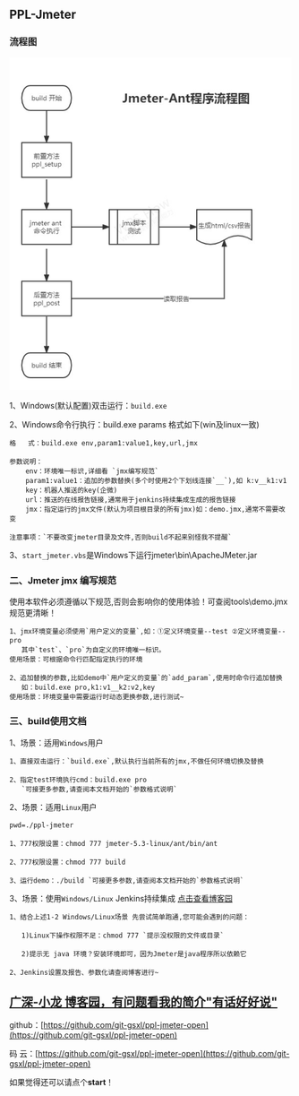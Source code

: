 ## PPL-Jmeter


### 流程图
![广深-小龙 --扬帆起航-博客园](./Jmeter-Ant.png "PPL博客园")

1、Windows(默认配置)双击运行：`build.exe`

2、Windows命令行执行：build.exe params 格式如下(win及linux一致)

    格   式：build.exe env,param1:value1,key,url,jmx

    参数说明：
        env：环境唯一标识,详细看 `jmx编写规范`
        param1:value1：追加的参数替换(多个时使用2个下划线连接`__`),如 k:v__k1:v1
        key：机器人推送的key(企微)
        url：推送的在线报告链接,通常用于jenkins持续集成生成的报告链接
        jmx：指定运行的jmx文件(默认为项目根目录的所有jmx)如：demo.jmx,通常不需要改变

    注意事项：`不要改变jmeter目录及文件,否则build不起来别怪我不提醒`

3、`start_jmeter.vbs`是Windows下运行jmeter\bin\ApacheJMeter.jar

### 二、Jmeter jmx 编写规范
使用本软件必须遵循以下规范,否则会影响你的使用体验！可查阅tools\demo.jmx规范更清晰！
    
    1、jmx环境变量必须使用`用户定义的变量`,如：①定义环境变量--test ②定义环境变量--pro
       其中`test`、`pro`为自定义的环境唯一标识。
    使用场景：可根据命令行匹配指定执行的环境
    
    2、追加替换的参数,比如demo中`用户定义的变量`的`add_param`,使用时命令行追加替换
       如：build.exe pro,k1:v1__k2:v2,key
    使用场景：环境变量中需要运行时动态更换参数,进行测试~

### 三、build使用文档
1、场景：适用`Windows`用户

    1、直接双击运行：`build.exe`,默认执行当前所有的jmx,不做任何环境切换及替换
    
    2、指定test环境执行cmd：build.exe pro
       `可接更多参数,请查阅本文档开始的`参数格式说明`

2、场景：适用`Linux`用户
    
    pwd=./ppl-jmeter

    1、777权限设置：chmod 777 jmeter-5.3-linux/ant/bin/ant 

    2、777权限设置：chmod 777 build 
    
    3、运行demo：./build `可接更多参数,请查阅本文档开始的`参数格式说明`

3、场景：使用`Windows/Linux` Jenkins持续集成 [点击查看博客园](https://blog.csdn.net/qq_42675140/article/details/126783757 "PPL博客园")
    
    1、结合上述1-2 Windows/Linux场景 先尝试简单跑通,您可能会遇到的问题：

       1)Linux下操作权限不足：chmod 777 `提示没权限的文件或目录`

       2)提示无 java 环境？安装环境即可，因为Jmeter是java程序所以依赖它

    2、Jenkins设置及报告、参数化请查阅博客进行~

## [广深-小龙 博客园，有问题看我的简介"有话好好说"](https://blog.csdn.net/qq_42675140 "PPL博客园")

github：[https://github.com/git-gsxl/ppl-jmeter-open](https://github.com/git-gsxl/ppl-jmeter-open)

码 云：[https://github.com/git-gsxl/ppl-jmeter-open](https://github.com/git-gsxl/ppl-jmeter-open)

如果觉得还可以请点个**start**！
